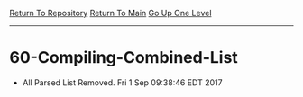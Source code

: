 [Return To Repository](https://github.com/deathbybandaid/piholeparser/blob/master/)
[Return To Main](https://github.com/deathbybandaid/piholeparser/blob/master/RecentRunLogs/README.md)
[Go Up One Level](https://github.com/deathbybandaid/piholeparser/blob/master/RecentRunLogs/listgenscripts/60-Writing-Additional-Lists.md)
____________________________________
# 60-Compiling-Combined-List
* All Parsed List Removed. Fri 1 Sep 09:38:46 EDT 2017

